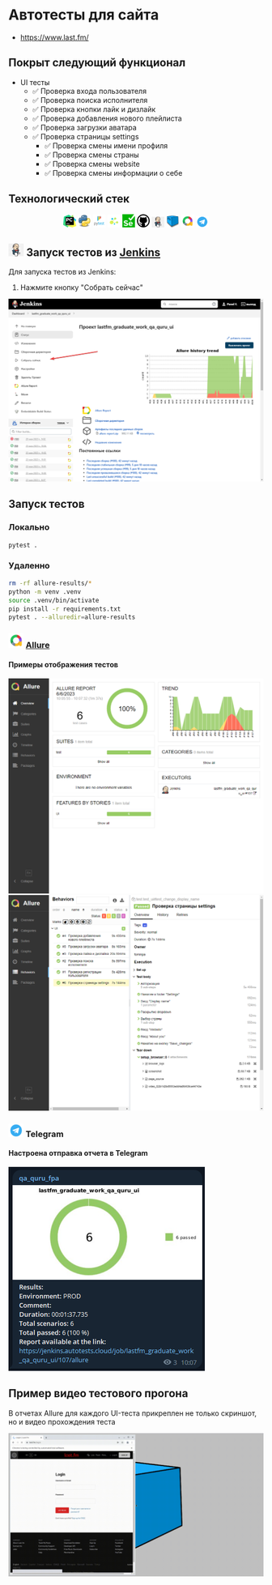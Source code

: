 # Автотесты для сайта

* https://www.last.fm/

## Покрыт следующий функционал
* UI тесты
    * ✅ Проверка входа пользователя
    * ✅ Проверка поиска исполнителя
    * ✅ Проверка кнопки лайк и дизлайк
    * ✅ Проверка добавления нового плейлиста
    * ✅ Проверка загрузки аватара
    * ✅ Проверка страницы settings
      * ✅ Проверка смены имени профиля
      * ✅ Проверка смены страны
      * ✅ Проверка смены website
      * ✅ Проверка смены информации о себе



## Технологический стек
<p  align="center">
  <code><img width="5%" title="Pycharm" src="resources/logo/pycharm.png"></code>
  <code><img width="5%" title="Python" src="resources/logo/python.png"></code>
  <code><img width="5%" title="Pytest" src="resources/logo/pytest.png"></code>
  <code><img width="5%" title="Selene" src="resources/logo/selene.png"></code>
  <code><img width="5%" title="Selenium" src="resources/logo/selenium.png"></code>
  <code><img width="5%" title="GitHub" src="resources/logo/Github.png"></code>
  <code><img width="5%" title="Jenkins" src="resources/logo/Jenkins.png"></code>
  <code><img width="5%" title="selenoid" src="resources/logo/selenoid.png"></code>
  <code><img width="5%" title="Allure Report" src="resources/logo/allure.png"></code>
<!--   <code><img width="5%" title="Jira" src="resources/logo/jira.png"></code> -->
  <code><img width="5%" title="Telegram" src="resources/logo/tg.png"></code>
</p>

## <img width="6%" title="Jenkins" src="resources/logo/Jenkins.png"> Запуск тестов из [Jenkins](https://jenkins.autotests.cloud/job/lastfm_graduate_work_qa_quru_ui/)

Для запуска тестов из Jenkins:
1. Нажмите кнопку "Собрать сейчас"

<p><img src="resources/screenshots/chrome_CGQDVLALYz.png" alt="Jenkins"/></p>


## Запуск тестов
### Локально
```
pytest .
```

### Удаленно
```bash
rm -rf allure-results/*
python -m venv .venv
source .venv/bin/activate
pip install -r requirements.txt
pytest . --alluredir=allure-results
```

### <img width="6%" title="Allure" src="resources/logo/allure.png"> [Allure](https://jenkins.autotests.cloud/job/lastfm_graduate_work_qa_quru_ui/100/allure/)

#### Примеры отображения тестов

<img src="resources/screenshots/chrome_TLhUJ6pyoC.png" alt="Allure"/>

<img src="resources/screenshots/chrome_8exlyfTogV.png" alt="Allure"/>

### <img width="6%" title="Telegram" src="resources/logo/tg.png"> Telegram

#### Настроена отправка отчета в Telegram

<img src="resources/screenshots/Telegram_W88WWBlIPN.png" alt="Telegram"/>

## Пример видео тестового прогона

В отчетах Allure для каждого UI-теста прикреплен не только скриншот, но и видео прохождения теста

<p align="center">
  <img title="Video" src="resources/video/2a77907a7d05d490ef38790234474482.gif"/>
</p>